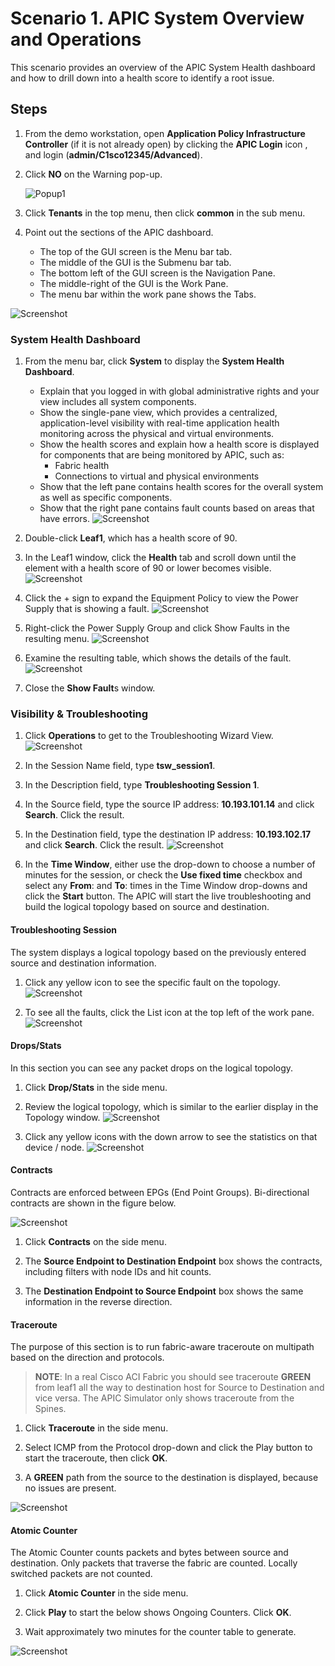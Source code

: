 # Scenario 1. APIC System Overview and Operations #

This scenario provides an overview of the APIC System Health dashboard and how to drill down into a health score to identify a root issue.

## Steps ##

1. From the demo workstation, open **Application Policy Infrastructure Controller** (if it is not already open) by clicking the **APIC Login** icon , and login (**admin/C1sco12345/Advanced**).

2. Click **NO** on the Warning pop-up.

	![Popup1](images/Popup.png)

3. Click **Tenants** in the top menu, then click **common** in the sub menu.

4. Point out the sections of the APIC dashboard.

	* The top of the GUI screen is the Menu bar tab.
	* The middle of the GUI is the Submenu bar tab.
	* The bottom left of the GUI screen is the Navigation Pane.
	* The middle-right of the GUI is the Work Pane.
	* The menu bar within the work pane shows the Tabs.

![Screenshot](images/Screenshot1.png)

### System Health Dashboard ###

1. From the menu bar, click **System** to display the **System Health Dashboard**.
  
    * Explain that you logged in with global administrative rights and your view includes   all system components.
    * Show the single-pane view, which provides a centralized, application-level  visibility with real-time application health monitoring across the physical and  virtual environments.
    * Show the health scores and explain how a health score is displayed for components   that are being monitored by APIC, such as:
    	* Fabric health
    	* Connections to virtual and physical environments
    * Show that the left pane contains health scores for the overall system as well as  specific components.
    * Show that the right pane contains fault counts based on areas that have errors.
    ![Screenshot](images/Screenshot2.png)

2. Double-click **Leaf1**, which has a health score of 90.

3. In the Leaf1 window, click the **Health** tab and scroll down until the element with a health score of 90 or lower becomes visible.
  ![Screenshot](images/Screenshot3.png)

4. Click the + sign to expand the Equipment Policy to view the Power Supply that is showing a fault.
  ![Screenshot](images/Screenshot4.png)
 
5. Right-click the Power Supply Group and click Show Faults in the resulting menu.
  ![Screenshot](images/Screenshot5.png)
 
6. Examine the resulting table, which shows the details of the fault.
  ![Screenshot](images/Screenshot6.png)

7. Close the **Show Fault**s window.

### Visibility & Troubleshooting ###

1. Click **Operations** to get to the Troubleshooting Wizard View.
  ![Screenshot](images/Screenshot7.png)

2. In the Session Name field, type **tsw_session1**.

3. In the Description field, type **Troubleshooting Session 1**.

4. In the Source field, type the source IP address: **10.193.101.14** and click **Search**. Click the result.

5. In the Destination field, type the destination IP address: **10.193.102.17** and click **Search**. Click the result.
  ![Screenshot](images/Screenshot8.png)
 
6. In the **Time Window**, either use the drop-down to choose a number of minutes for the session, or check the **Use fixed time** checkbox and select any **From**: and **To**: times in the Time Window drop-downs and click the **Start** button.
The APIC will start the live troubleshooting and build the logical topology based on source and destination.

#### Troubleshooting Session ####

The system displays a logical topology based on the previously entered source and destination information.

1. Click any yellow icon to see the specific fault on the topology.
  ![Screenshot](images/Screenshot9.png)
 
2. To see all the faults, click the List icon at the top left of the work pane.
  ![Screenshot](images/Screenshot10.png)
 
#### Drops/Stats ####

In this section you can see any packet drops on the logical topology.

1. Click **Drop/Stats** in the side menu.

2. Review the logical topology, which is similar to the earlier display in the Topology window.
  ![Screenshot](images/Screenshot11.png)

3. Click any yellow icons with the down arrow to see the statistics on that device / node.
  ![Screenshot](images/Screenshot12.png)
 
#### Contracts ####

Contracts are enforced between EPGs (End Point Groups). Bi-directional contracts are shown in the figure below.

![Screenshot](images/Screenshot13.png)

1. Click **Contracts** on the side menu.

2. The **Source Endpoint to Destination Endpoint** box shows the contracts, including filters with node IDs and hit counts.

3. The **Destination Endpoint to Source Endpoint** box shows the same information in the reverse direction.

#### Traceroute ####

The purpose of this section is to run fabric-aware traceroute on multipath based on the direction and protocols.

>**NOTE**: In a real Cisco ACI Fabric you should see traceroute **GREEN** from leaf1 all the way to destination host for Source to Destination and vice versa. The APIC Simulator only shows traceroute from the Spines.

1. Click **Traceroute** in the side menu.

2. Select ICMP from the Protocol drop-down and click the Play button to start the traceroute, then click **OK**.

3. A **GREEN** path from the source to the destination is displayed, because no issues are present.

  ![Screenshot](images/Screenshot14.png)

#### Atomic Counter ####

The Atomic Counter counts packets and bytes between source and destination. Only packets that traverse the fabric are counted. Locally switched packets are not counted.

1. Click **Atomic Counter** in the side menu.

2. Click **Play** to start the below shows Ongoing Counters. Click **OK**.

3. Wait approximately two minutes for the counter table to generate.

  ![Screenshot](images/Screenshot15.png)
